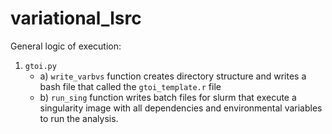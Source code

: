 # variational_lsrc

General logic of execution:
  1. `gtoi.py` 
      * a) `write_varbvs` function creates directory structure and writes a bash file that called the `gtoi_template.r` file
      * b) `run_sing` function writes batch files for slurm that execute a singularity image with all dependencies and environmental variables to run the analysis. 

